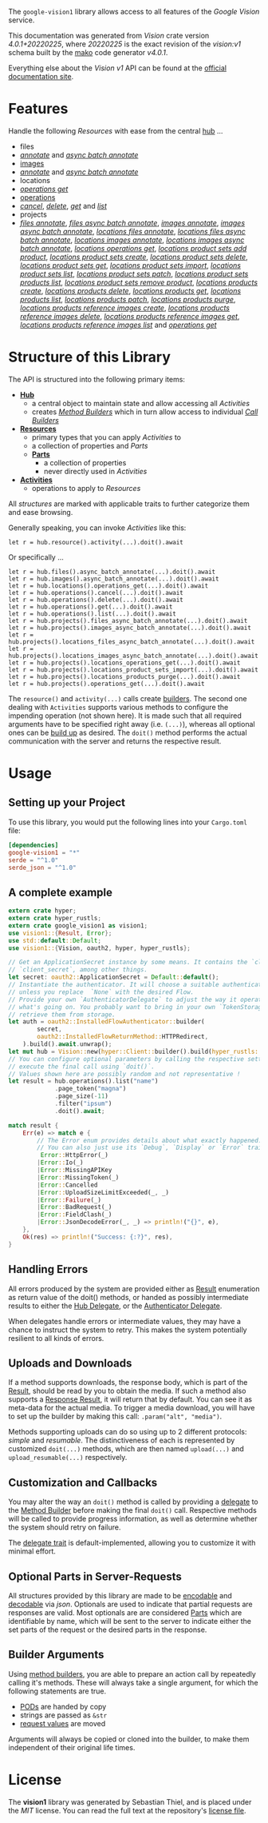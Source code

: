 <!---
DO NOT EDIT !
This file was generated automatically from 'src/generator/templates/api/README.md.mako'
DO NOT EDIT !
-->
The `google-vision1` library allows access to all features of the *Google Vision* service.

This documentation was generated from *Vision* crate version *4.0.1+20220225*, where *20220225* is the exact revision of the *vision:v1* schema built by the [mako](http://www.makotemplates.org/) code generator *v4.0.1*.

Everything else about the *Vision* *v1* API can be found at the
[official documentation site](https://cloud.google.com/vision/).
# Features

Handle the following *Resources* with ease from the central [hub](https://docs.rs/google-vision1/4.0.1+20220225/google_vision1/Vision) ... 

* files
 * [*annotate*](https://docs.rs/google-vision1/4.0.1+20220225/google_vision1/api::FileAnnotateCall) and [*async batch annotate*](https://docs.rs/google-vision1/4.0.1+20220225/google_vision1/api::FileAsyncBatchAnnotateCall)
* [images](https://docs.rs/google-vision1/4.0.1+20220225/google_vision1/api::Image)
 * [*annotate*](https://docs.rs/google-vision1/4.0.1+20220225/google_vision1/api::ImageAnnotateCall) and [*async batch annotate*](https://docs.rs/google-vision1/4.0.1+20220225/google_vision1/api::ImageAsyncBatchAnnotateCall)
* locations
 * [*operations get*](https://docs.rs/google-vision1/4.0.1+20220225/google_vision1/api::LocationOperationGetCall)
* [operations](https://docs.rs/google-vision1/4.0.1+20220225/google_vision1/api::Operation)
 * [*cancel*](https://docs.rs/google-vision1/4.0.1+20220225/google_vision1/api::OperationCancelCall), [*delete*](https://docs.rs/google-vision1/4.0.1+20220225/google_vision1/api::OperationDeleteCall), [*get*](https://docs.rs/google-vision1/4.0.1+20220225/google_vision1/api::OperationGetCall) and [*list*](https://docs.rs/google-vision1/4.0.1+20220225/google_vision1/api::OperationListCall)
* projects
 * [*files annotate*](https://docs.rs/google-vision1/4.0.1+20220225/google_vision1/api::ProjectFileAnnotateCall), [*files async batch annotate*](https://docs.rs/google-vision1/4.0.1+20220225/google_vision1/api::ProjectFileAsyncBatchAnnotateCall), [*images annotate*](https://docs.rs/google-vision1/4.0.1+20220225/google_vision1/api::ProjectImageAnnotateCall), [*images async batch annotate*](https://docs.rs/google-vision1/4.0.1+20220225/google_vision1/api::ProjectImageAsyncBatchAnnotateCall), [*locations files annotate*](https://docs.rs/google-vision1/4.0.1+20220225/google_vision1/api::ProjectLocationFileAnnotateCall), [*locations files async batch annotate*](https://docs.rs/google-vision1/4.0.1+20220225/google_vision1/api::ProjectLocationFileAsyncBatchAnnotateCall), [*locations images annotate*](https://docs.rs/google-vision1/4.0.1+20220225/google_vision1/api::ProjectLocationImageAnnotateCall), [*locations images async batch annotate*](https://docs.rs/google-vision1/4.0.1+20220225/google_vision1/api::ProjectLocationImageAsyncBatchAnnotateCall), [*locations operations get*](https://docs.rs/google-vision1/4.0.1+20220225/google_vision1/api::ProjectLocationOperationGetCall), [*locations product sets add product*](https://docs.rs/google-vision1/4.0.1+20220225/google_vision1/api::ProjectLocationProductSetAddProductCall), [*locations product sets create*](https://docs.rs/google-vision1/4.0.1+20220225/google_vision1/api::ProjectLocationProductSetCreateCall), [*locations product sets delete*](https://docs.rs/google-vision1/4.0.1+20220225/google_vision1/api::ProjectLocationProductSetDeleteCall), [*locations product sets get*](https://docs.rs/google-vision1/4.0.1+20220225/google_vision1/api::ProjectLocationProductSetGetCall), [*locations product sets import*](https://docs.rs/google-vision1/4.0.1+20220225/google_vision1/api::ProjectLocationProductSetImportCall), [*locations product sets list*](https://docs.rs/google-vision1/4.0.1+20220225/google_vision1/api::ProjectLocationProductSetListCall), [*locations product sets patch*](https://docs.rs/google-vision1/4.0.1+20220225/google_vision1/api::ProjectLocationProductSetPatchCall), [*locations product sets products list*](https://docs.rs/google-vision1/4.0.1+20220225/google_vision1/api::ProjectLocationProductSetProductListCall), [*locations product sets remove product*](https://docs.rs/google-vision1/4.0.1+20220225/google_vision1/api::ProjectLocationProductSetRemoveProductCall), [*locations products create*](https://docs.rs/google-vision1/4.0.1+20220225/google_vision1/api::ProjectLocationProductCreateCall), [*locations products delete*](https://docs.rs/google-vision1/4.0.1+20220225/google_vision1/api::ProjectLocationProductDeleteCall), [*locations products get*](https://docs.rs/google-vision1/4.0.1+20220225/google_vision1/api::ProjectLocationProductGetCall), [*locations products list*](https://docs.rs/google-vision1/4.0.1+20220225/google_vision1/api::ProjectLocationProductListCall), [*locations products patch*](https://docs.rs/google-vision1/4.0.1+20220225/google_vision1/api::ProjectLocationProductPatchCall), [*locations products purge*](https://docs.rs/google-vision1/4.0.1+20220225/google_vision1/api::ProjectLocationProductPurgeCall), [*locations products reference images create*](https://docs.rs/google-vision1/4.0.1+20220225/google_vision1/api::ProjectLocationProductReferenceImageCreateCall), [*locations products reference images delete*](https://docs.rs/google-vision1/4.0.1+20220225/google_vision1/api::ProjectLocationProductReferenceImageDeleteCall), [*locations products reference images get*](https://docs.rs/google-vision1/4.0.1+20220225/google_vision1/api::ProjectLocationProductReferenceImageGetCall), [*locations products reference images list*](https://docs.rs/google-vision1/4.0.1+20220225/google_vision1/api::ProjectLocationProductReferenceImageListCall) and [*operations get*](https://docs.rs/google-vision1/4.0.1+20220225/google_vision1/api::ProjectOperationGetCall)




# Structure of this Library

The API is structured into the following primary items:

* **[Hub](https://docs.rs/google-vision1/4.0.1+20220225/google_vision1/Vision)**
    * a central object to maintain state and allow accessing all *Activities*
    * creates [*Method Builders*](https://docs.rs/google-vision1/4.0.1+20220225/google_vision1/client::MethodsBuilder) which in turn
      allow access to individual [*Call Builders*](https://docs.rs/google-vision1/4.0.1+20220225/google_vision1/client::CallBuilder)
* **[Resources](https://docs.rs/google-vision1/4.0.1+20220225/google_vision1/client::Resource)**
    * primary types that you can apply *Activities* to
    * a collection of properties and *Parts*
    * **[Parts](https://docs.rs/google-vision1/4.0.1+20220225/google_vision1/client::Part)**
        * a collection of properties
        * never directly used in *Activities*
* **[Activities](https://docs.rs/google-vision1/4.0.1+20220225/google_vision1/client::CallBuilder)**
    * operations to apply to *Resources*

All *structures* are marked with applicable traits to further categorize them and ease browsing.

Generally speaking, you can invoke *Activities* like this:

```Rust,ignore
let r = hub.resource().activity(...).doit().await
```

Or specifically ...

```ignore
let r = hub.files().async_batch_annotate(...).doit().await
let r = hub.images().async_batch_annotate(...).doit().await
let r = hub.locations().operations_get(...).doit().await
let r = hub.operations().cancel(...).doit().await
let r = hub.operations().delete(...).doit().await
let r = hub.operations().get(...).doit().await
let r = hub.operations().list(...).doit().await
let r = hub.projects().files_async_batch_annotate(...).doit().await
let r = hub.projects().images_async_batch_annotate(...).doit().await
let r = hub.projects().locations_files_async_batch_annotate(...).doit().await
let r = hub.projects().locations_images_async_batch_annotate(...).doit().await
let r = hub.projects().locations_operations_get(...).doit().await
let r = hub.projects().locations_product_sets_import(...).doit().await
let r = hub.projects().locations_products_purge(...).doit().await
let r = hub.projects().operations_get(...).doit().await
```

The `resource()` and `activity(...)` calls create [builders][builder-pattern]. The second one dealing with `Activities` 
supports various methods to configure the impending operation (not shown here). It is made such that all required arguments have to be 
specified right away (i.e. `(...)`), whereas all optional ones can be [build up][builder-pattern] as desired.
The `doit()` method performs the actual communication with the server and returns the respective result.

# Usage

## Setting up your Project

To use this library, you would put the following lines into your `Cargo.toml` file:

```toml
[dependencies]
google-vision1 = "*"
serde = "^1.0"
serde_json = "^1.0"
```

## A complete example

```Rust
extern crate hyper;
extern crate hyper_rustls;
extern crate google_vision1 as vision1;
use vision1::{Result, Error};
use std::default::Default;
use vision1::{Vision, oauth2, hyper, hyper_rustls};

// Get an ApplicationSecret instance by some means. It contains the `client_id` and 
// `client_secret`, among other things.
let secret: oauth2::ApplicationSecret = Default::default();
// Instantiate the authenticator. It will choose a suitable authentication flow for you, 
// unless you replace  `None` with the desired Flow.
// Provide your own `AuthenticatorDelegate` to adjust the way it operates and get feedback about 
// what's going on. You probably want to bring in your own `TokenStorage` to persist tokens and
// retrieve them from storage.
let auth = oauth2::InstalledFlowAuthenticator::builder(
        secret,
        oauth2::InstalledFlowReturnMethod::HTTPRedirect,
    ).build().await.unwrap();
let mut hub = Vision::new(hyper::Client::builder().build(hyper_rustls::HttpsConnectorBuilder::new().with_native_roots().https_or_http().enable_http1().enable_http2().build()), auth);
// You can configure optional parameters by calling the respective setters at will, and
// execute the final call using `doit()`.
// Values shown here are possibly random and not representative !
let result = hub.operations().list("name")
             .page_token("magna")
             .page_size(-11)
             .filter("ipsum")
             .doit().await;

match result {
    Err(e) => match e {
        // The Error enum provides details about what exactly happened.
        // You can also just use its `Debug`, `Display` or `Error` traits
         Error::HttpError(_)
        |Error::Io(_)
        |Error::MissingAPIKey
        |Error::MissingToken(_)
        |Error::Cancelled
        |Error::UploadSizeLimitExceeded(_, _)
        |Error::Failure(_)
        |Error::BadRequest(_)
        |Error::FieldClash(_)
        |Error::JsonDecodeError(_, _) => println!("{}", e),
    },
    Ok(res) => println!("Success: {:?}", res),
}

```
## Handling Errors

All errors produced by the system are provided either as [Result](https://docs.rs/google-vision1/4.0.1+20220225/google_vision1/client::Result) enumeration as return value of
the doit() methods, or handed as possibly intermediate results to either the 
[Hub Delegate](https://docs.rs/google-vision1/4.0.1+20220225/google_vision1/client::Delegate), or the [Authenticator Delegate](https://docs.rs/yup-oauth2/*/yup_oauth2/trait.AuthenticatorDelegate.html).

When delegates handle errors or intermediate values, they may have a chance to instruct the system to retry. This 
makes the system potentially resilient to all kinds of errors.

## Uploads and Downloads
If a method supports downloads, the response body, which is part of the [Result](https://docs.rs/google-vision1/4.0.1+20220225/google_vision1/client::Result), should be
read by you to obtain the media.
If such a method also supports a [Response Result](https://docs.rs/google-vision1/4.0.1+20220225/google_vision1/client::ResponseResult), it will return that by default.
You can see it as meta-data for the actual media. To trigger a media download, you will have to set up the builder by making
this call: `.param("alt", "media")`.

Methods supporting uploads can do so using up to 2 different protocols: 
*simple* and *resumable*. The distinctiveness of each is represented by customized 
`doit(...)` methods, which are then named `upload(...)` and `upload_resumable(...)` respectively.

## Customization and Callbacks

You may alter the way an `doit()` method is called by providing a [delegate](https://docs.rs/google-vision1/4.0.1+20220225/google_vision1/client::Delegate) to the 
[Method Builder](https://docs.rs/google-vision1/4.0.1+20220225/google_vision1/client::CallBuilder) before making the final `doit()` call. 
Respective methods will be called to provide progress information, as well as determine whether the system should 
retry on failure.

The [delegate trait](https://docs.rs/google-vision1/4.0.1+20220225/google_vision1/client::Delegate) is default-implemented, allowing you to customize it with minimal effort.

## Optional Parts in Server-Requests

All structures provided by this library are made to be [encodable](https://docs.rs/google-vision1/4.0.1+20220225/google_vision1/client::RequestValue) and 
[decodable](https://docs.rs/google-vision1/4.0.1+20220225/google_vision1/client::ResponseResult) via *json*. Optionals are used to indicate that partial requests are responses 
are valid.
Most optionals are are considered [Parts](https://docs.rs/google-vision1/4.0.1+20220225/google_vision1/client::Part) which are identifiable by name, which will be sent to 
the server to indicate either the set parts of the request or the desired parts in the response.

## Builder Arguments

Using [method builders](https://docs.rs/google-vision1/4.0.1+20220225/google_vision1/client::CallBuilder), you are able to prepare an action call by repeatedly calling it's methods.
These will always take a single argument, for which the following statements are true.

* [PODs][wiki-pod] are handed by copy
* strings are passed as `&str`
* [request values](https://docs.rs/google-vision1/4.0.1+20220225/google_vision1/client::RequestValue) are moved

Arguments will always be copied or cloned into the builder, to make them independent of their original life times.

[wiki-pod]: http://en.wikipedia.org/wiki/Plain_old_data_structure
[builder-pattern]: http://en.wikipedia.org/wiki/Builder_pattern
[google-go-api]: https://github.com/google/google-api-go-client

# License
The **vision1** library was generated by Sebastian Thiel, and is placed 
under the *MIT* license.
You can read the full text at the repository's [license file][repo-license].

[repo-license]: https://github.com/Byron/google-apis-rsblob/main/LICENSE.md

